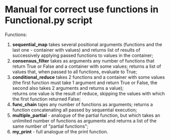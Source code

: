 # Manual for correct use functions in Functional.py script

Functions:
1. **sequential_map** takes several positional arguments (functions and the last one - container with values) and returns list of results of successively applying passed functions to values in the container;
2. **consensus_filter** takes as arguments any number of functions that return True or False and a container with some values; returns a list of values that, when passed to all functions, evaluate to True;
3. **conditional_reduce** takes 2 functions and a container with some values (the first function must take 1 argument and return True or False, the second also takes 2 arguments and returns a value); \
returns one value is the result of reduce, skipping the values with which the first function returned False;
5. **func_chain** tajes any number of functions as arguments; returns a function concatenating all passed by sequential execution;
6. **multiple_partial** - analogue of the partial function, but which takes an unlimited number of functions as arguments and returns a list of the same number of "partial functions";
7. **my_print** - full analogue of the print function.
